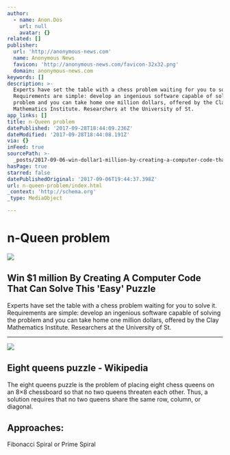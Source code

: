 ```yaml
---
author:
  - name: Anon.Dos
    url: null
    avatar: {}
related: []
publisher:
  url: 'http://anonymous-news.com'
  name: Anonymous News
  favicon: 'http://anonymous-news.com/favicon-32x32.png'
  domain: anonymous-news.com
keywords: []
description: >-
  Experts have set the table with a chess problem waiting for you to solve it.
  Requirements are simple: develop an ingenious software capable of solving the
  problem and you can take home one million dollars, offered by the Clay
  Mathematics Institute. Researchers at the University of St.
app_links: []
title: n-Queen problem
datePublished: '2017-09-28T18:44:09.236Z'
dateModified: '2017-09-28T18:44:08.191Z'
via: {}
inFeed: true
sourcePath: >-
  _posts/2017-09-06-win-dollar1-million-by-creating-a-computer-code-that-can-solve-th.md
hasPage: true
starred: false
datePublishedOriginal: '2017-09-06T19:44:37.398Z'
url: n-queen-problem/index.html
_context: 'http://schema.org'
_type: MediaObject

---
```

# n-Queen problem

<article style=""><img src="https://imgflo.herokuapp.com/graph/2b2431f8e7ba7b0/563cdaafd5b63a6abd5a415cb47d8dec/noop.jpg?input=http%3A%2F%2Fanonymous-news.com%2Fwp-content%2Fuploads%2F2017%2F09%2Fchess-queens-puzzle.jpg" /><h1>Win $1 million By Creating A Computer Code That Can Solve This 'Easy' Puzzle</h1><p>Experts have set the table with a chess problem waiting for you to solve it. Requirements are simple: develop an ingenious software capable of solving the problem and you can take home one million dollars, offered by the Clay Mathematics Institute. Researchers at the University of St.</p></article>

---

<article style=""><img src="https://imgflo.herokuapp.com/graph/2b2431f8e7ba7b0/43c40426b4beb254d8beccd8ddc7b7f8/noop.png?input=https%3A%2F%2Fupload.wikimedia.org%2Fwikipedia%2Fcommons%2Fthumb%2Fd%2Fd7%2FChessboard480.svg%2F1200px-Chessboard480.svg.png" /><h1>Eight queens puzzle - Wikipedia</h1><p>The eight queens puzzle is the problem of placing eight chess queens on an 8×8 chessboard so that no two queens threaten each other. Thus, a solution requires that no two queens share the same row, column, or diagonal.</p></article>

## Approaches:

Fibonacci Spiral or Prime Spiral